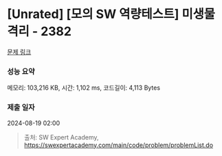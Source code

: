 # [Unrated] [모의 SW 역량테스트] 미생물 격리 - 2382 

[문제 링크](https://swexpertacademy.com/main/code/problem/problemDetail.do?contestProbId=AV597vbqAH0DFAVl) 

### 성능 요약

메모리: 103,216 KB, 시간: 1,102 ms, 코드길이: 4,113 Bytes

### 제출 일자

2024-08-19 02:00



> 출처: SW Expert Academy, https://swexpertacademy.com/main/code/problem/problemList.do